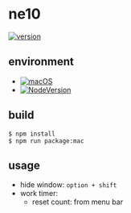 # ne10

[![version](https://img.shields.io/badge/version-0.1.2-orange.svg)]()

## environment

- [![macOS](https://img.shields.io/badge/macOS_BigSur-11.4-green.svg)]()
- [![NodeVersion](https://img.shields.io/badge/node-16.3.0-blue.svg)](https://nodejs.org/ja/)


## build

```shell
$ npm install
$ npm run package:mac
```

## usage

- hide window: `option + shift`
- work timer:
	- reset count: from menu bar